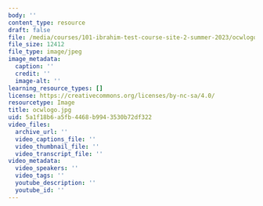 ```yaml
---
body: ''
content_type: resource
draft: false
file: /media/courses/101-ibrahim-test-course-site-2-summer-2023/ocwlogo.jpg
file_size: 12412
file_type: image/jpeg
image_metadata:
  caption: ''
  credit: ''
  image-alt: ''
learning_resource_types: []
license: https://creativecommons.org/licenses/by-nc-sa/4.0/
resourcetype: Image
title: ocwlogo.jpg
uid: 5a1f18b6-a5fb-4468-b994-3530b72df322
video_files:
  archive_url: ''
  video_captions_file: ''
  video_thumbnail_file: ''
  video_transcript_file: ''
video_metadata:
  video_speakers: ''
  video_tags: ''
  youtube_description: ''
  youtube_id: ''
---
```

